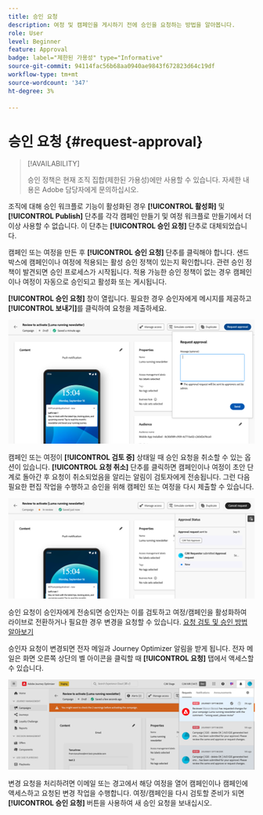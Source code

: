 ```yaml
---
title: 승인 요청
description: 여정 및 캠페인을 게시하기 전에 승인을 요청하는 방법을 알아봅니다.
role: User
level: Beginner
feature: Approval
badge: label="제한된 가용성" type="Informative"
source-git-commit: 94114fac56b68aa0940ae9843f672823d64c19df
workflow-type: tm+mt
source-wordcount: '347'
ht-degree: 3%

---
```



# 승인 요청 {#request-approval}

>[!AVAILABILITY]
>
> 승인 정책은 현재 조직 집합(제한된 가용성)에만 사용할 수 있습니다. 자세한 내용은 Adobe 담당자에게 문의하십시오.

조직에 대해 승인 워크플로 기능이 활성화된 경우 **[!UICONTROL 활성화]** 및 **[!UICONTROL Publish]** 단추를 각각 캠페인 만들기 및 여정 워크플로 만들기에서 더 이상 사용할 수 없습니다. 이 단추는 **[!UICONTROL 승인 요청]** 단추로 대체되었습니다.

캠페인 또는 여정을 만든 후 **[!UICONTROL 승인 요청]** 단추를 클릭해야 합니다. 샌드박스에 캠페인이나 여정에 적용되는 활성 승인 정책이 있는지 확인합니다. 관련 승인 정책이 발견되면 승인 프로세스가 시작됩니다. 적용 가능한 승인 정책이 없는 경우 캠페인이나 여정이 자동으로 승인되고 활성화 또는 게시됩니다.

**[!UICONTROL 승인 요청]** 창이 열립니다. 필요한 경우 승인자에게 메시지를 제공하고 **[!UICONTROL 보내기]**&#x200B;를 클릭하여 요청을 제출하세요.

![](assets/approval-request.png)

캠페인 또는 여정이 **[!UICONTROL 검토 중]** 상태일 때 승인 요청을 취소할 수 있는 옵션이 있습니다. **[!UICONTROL 요청 취소]** 단추를 클릭하면 캠페인이나 여정이 초안 단계로 돌아간 후 요청이 취소되었음을 알리는 알림이 검토자에게 전송됩니다. 그런 다음 필요한 편집 작업을 수행하고 승인을 위해 캠페인 또는 여정을 다시 제출할 수 있습니다.

![](assets/approval-cancel.png)

승인 요청이 승인자에게 전송되면 승인자는 이를 검토하고 여정/캠페인을 활성화하여 라이브로 전환하거나 필요한 경우 변경을 요청할 수 있습니다. [요청 검토 및 승인 방법 알아보기](review-approve-request.md)

승인자 요청이 변경되면 전자 메일과 Journey Optimizer 알림을 받게 됩니다. 전자 메일은 화면 오른쪽 상단의 벨 아이콘을 클릭할 때 **[!UICONTROL 요청]** 탭에서 액세스할 수 있습니다.

![](assets/changes-requested.png)

변경 요청을 처리하려면 이메일 또는 경고에서 해당 여정을 열어 캠페인이나 캠페인에 액세스하고 요청된 변경 작업을 수행합니다. 여정/캠페인을 다시 검토할 준비가 되면 **[!UICONTROL 승인 요청]** 버튼을 사용하여 새 승인 요청을 보내십시오.
